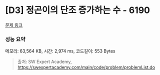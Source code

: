 # [D3] 정곤이의 단조 증가하는 수 - 6190 

[문제 링크](https://swexpertacademy.com/main/code/problem/problemDetail.do?contestProbId=AWcPjEuKAFgDFAU4) 

### 성능 요약

메모리: 63,564 KB, 시간: 2,974 ms, 코드길이: 553 Bytes



> 출처: SW Expert Academy, https://swexpertacademy.com/main/code/problem/problemList.do